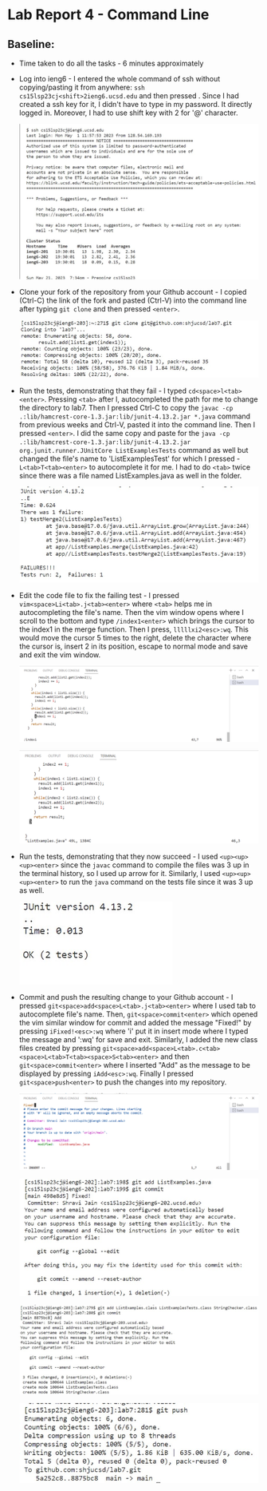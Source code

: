 # Lab Report 4 - Command Line

## Baseline:
* Time taken to do all the tasks - 6 minutes approximately

* Log into ieng6 - I entered the whole command of ssh without copying/pasting it from anywhere: `ssh cs15lsp23cj<shift>2ieng6.ucsd.edu` and then pressed <enter>. 
Since I had created a ssh key for it, I didn't have to type in my password. It directly logged in. Moreover, I had to use shift key with 2 for '@' character.
  
  ![login](login.jpg)
* Clone your fork of the repository from your Github account - I copied (Ctrl-C) the link of the fork and pasted (Ctrl-V) into the command line after typing `git clone` and then pressed `<enter>`.
  
  ![cloning](cloning.jpg) 
* Run the tests, demonstrating that they fail - I typed `cd<space>l<tab><enter>`. Pressing `<tab>` after l, autocompleted the path for me to change the directory to lab7. Then I pressed Ctrl-C to copy the `javac -cp .:lib/hamcrest-core-1.3.jar:lib/junit-4.13.2.jar *.java` command from previous weeks and Ctrl-V, pasted it into the command line. Then I pressed `<enter>`. I did the same copy and paste for the `java -cp .:lib/hamcrest-core-1.3.jar:lib/junit-4.13.2.jar org.junit.runner.JUnitCore ListExamplesTests` command as well but changed the file's name to 'ListExamplesTest' for which I pressed - `L<tab>T<tab><enter>` to autocomplete it for me. I had to do `<tab>` twice since there was a file named ListExamples.java as well in the folder.
  
  ![tests fail](testingfail.jpg) 
* Edit the code file to fix the failing test - I pressed `vim<space>Li<tab>.j<tab><enter>` where `<tab>` helps me in autocompleting the file's name. Then the vim window opens where I scroll to the bottom and type `/index1<enter>` which brings the cursor to the index1 in the merge function. Then I press, `lllllxi2<esc>:wq`. This would move the cursor 5 times to the right, delete the character where the cursor is, insert 2 in its position, escape to normal mode and save and exit the vim window.
  
  ![fixing](indexsearch.png)
  
  ![fixing](indmodified.png)
* Run the tests, demonstrating that they now succeed - I used `<up><up><up><enter>` since the `javac` command to compile the files was 3 up in the terminal history, so I used up arrow for it. Similarly, I used `<up><up><up><enter>` to run the `java` command on the tests file since it was 3 up as well.
  
  ![fixed](testsuc.jpg)
* Commit and push the resulting change to your Github account - I pressed `git<space>add<space>L<tab>.j<tab><enter>` where I used tab to autocomplete file's name. Then, `git<space>commit<enter>` which opened the vim similar window for commit and added the message "Fixed!" by pressing `iFixed!<esc>:wq` where 'i' put it in insert mode where I typed the message and ':wq' for save and exit. Similarly, I added the new class files created by pressing `git<space>add<space>L<tab>.c<tab><space>L<tab>T<tab><space>S<tab><enter>` and then `git<space>commit<enter>` where I inserted "Add" as the message to be displayed by pressing `iAdd<esc>:wq`. Finally I pressed `git<space>push<enter>` to push the changes into my repository.
  
  ![commit1](comwindow.png)
  
  ![commit2](commit.jpg)
  
  ![commit3](commit2.jpg)
  
  ![push](push.jpg)

  
